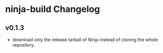 # ninja-build Changelog

## v0.1.3

* download only the release tarball of Ninja instead of cloning the whole
  repository.
